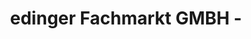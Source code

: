 ---
title: "edinger Fachmarkt GMBH -"
url: /mellrichstadt/edinger-fachmarkt-gmbh/
shop: Baumarkt
---